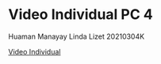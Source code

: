# Video Individual PC 4
Huaman Manayay Linda Lizet
20210304K

[Video Individual](https://youtu.be/I7R_tjh3kuI)
